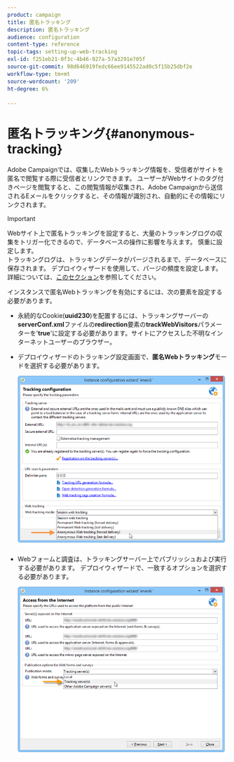 ```yaml
---
product: campaign
title: 匿名トラッキング
description: 匿名トラッキング
audience: configuration
content-type: reference
topic-tags: setting-up-web-tracking
exl-id: f251eb21-0f3c-4b46-927a-57a3291e705f
source-git-commit: 98d646919fedc66ee9145522ad0c5f15b25dbf2e
workflow-type: tm+mt
source-wordcount: '209'
ht-degree: 6%

---
```


# 匿名トラッキング{#anonymous-tracking}

Adobe Campaignでは、収集したWebトラッキング情報を、受信者がサイトを匿名で閲覧する際に受信者とリンクできます。 ユーザーがWebサイトのタグ付きページを閲覧すると、この閲覧情報が収集され、Adobe Campaignから送信されるEメールをクリックすると、その情報が識別され、自動的にその情報にリンクされます。

>[!IMPORTANT]
>
>Webサイト上で匿名トラッキングを設定すると、大量のトラッキングログの収集をトリガー化できるので、データベースの操作に影響を与えます。 慎重に設定します。\
>トラッキングログは、トラッキングデータがパージされるまで、データベースに保存されます。 デプロイウィザードを使用して、パージの頻度を設定します。 詳細については、[このセクション](../../installation/using/deploying-an-instance.md#purging-data)を参照してください。

インスタンスで匿名Webトラッキングを有効にするには、次の要素を設定する必要があります。

* 永続的なCookie(**uuid230**)を配置するには、トラッキングサーバーの&#x200B;**serverConf.xml**&#x200B;ファイルの&#x200B;**redirection**&#x200B;要素の&#x200B;**trackWebVisitors**&#x200B;パラメーターを&#39;**true**&#39;に設定する必要があります。サイトにアクセスした不明なインターネットユーザーのブラウザー。
* デプロイウィザードのトラッキング設定画面で、**匿名Webトラッキング**&#x200B;モードを選択する必要があります。

   ![](assets/webtracking_anonymous_set.png)

* Webフォームと調査は、トラッキングサーバー上でパブリッシュおよび実行する必要があります。 デプロイウィザードで、一致するオプションを選択する必要があります。

   ![](assets/webtracking_publication_set_for_webapps.png)
